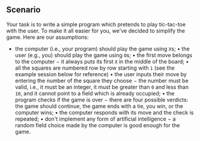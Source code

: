 ## **Scenario**

Your task is to write a simple program which pretends to play tic-tac-toe with the user. To make it all easier for you, we've decided to simplify the game. Here are our assumptions:

- the computer (i.e., your program) should play the game using `X`s;
•	the user (e.g., you) should play the game using `O`s;
•	the first move belongs to the computer − it always puts its first `X` in the middle of the board;
•	all the squares are numbered row by row starting with `1` (see the example session below for reference)
•	the user inputs their move by entering the number of the square they choose − the number must be valid, i.e., it must be an integer, it must be greater than `0` and less than `10`, and it cannot point to a field which is already occupied;
•	the program checks if the game is over − there are four possible verdicts: the game should continue, the game ends with a tie, you win, or the computer wins;
•	the computer responds with its move and the check is repeated;
•	don't implement any form of artificial intelligence − a random field choice made by the computer is good enough for the game.


